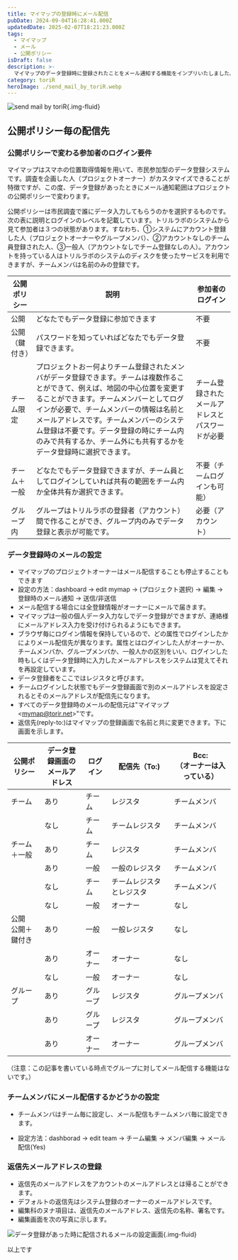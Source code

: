 ```yaml
---
title: マイマップの登録時にメール配信
pubDate: 2024-09-04T16:28:41.000Z
updatedDate: 2025-02-07T18:21:23.000Z
tags:
  - マイマップ
  - メール
  - 公開ポリシー
isDraft: false
description: >-
  マイマップのデータ登録時に登録されたことをメール通知する機能をインプリいたしました。マイマップを公開する、チームで使う場合などでメール配信の範囲が変わるのでそれを明確にするのがこの記事の目的です。
category: toriR
heroImage: ./send_mail_by_toriR.webp
---
```


![send mail by toriR](https://object-storage.tyo2.conoha.io/v1/nc_938a9d00d6004f1390c354d4a15ef25b/blog-astro-assets/blog-images/send_mail_by_toriR.webp){.img-fluid}

## 公開ポリシー毎の配信先

### 公開ポリシーで変わる参加者のログイン要件

マイマップはスマホの位置取得情報を用いて、市民参加型のデータ登録システムです。調査を企画した人（プロジェクトオーナー）がカスタマイズできることが特徴ですが、この度、データ登録があったときにメール通知範囲はプロジェクトの公開ポリシーで変わります。

公開ポリシーは市民調査で誰にデータ入力してもらうのかを選択するものです。次の表に説明とログインのレベルを記載しています。トリルラボのシステムから見て参加者は３つの状態があります。すなわち、①システムにアカウント登録した人（プロジェクトオーナーやグループメンバ）、②アカウントなしのチーム員登録された人、③一般人（アカウントなしでチーム登録なしの人）。アカウントを持っている人はトリルラボのシステムのディスクを使ったサービスを利用できますが、チームメンバは名前のみの登録です。

| 公開ポリシー   | 説明                                                         | 参加者のログイン                                 |
| -------------- | ------------------------------------------------------------ | ------------------------------------------------ |
| 公開           | どなたでもデータ登録に参加できます                           | 不要                                             |
| 公開（鍵付き） | パスワードを知っていればどなたでもデータ登録できます。       | 不要                                             |
| チーム限定     | プロジェクトおー何よりチーム登録されたメンバがデータ登録できます。チームは複数作ることができて、例えば、地図の中心位置を変更することができます。チームメンバーとしてログインが必要で、チームメンバーの情報は名前とメールアドレスです。チームメンバーのシステム登録は不要です。データ登録の時にチーム内のみで共有するか、チーム外にも共有するかをデータ登録時に選択できます。 | チーム登録されたメールアドレスとパスワードが必要 |
| チーム＋一般   | どなたでもデータ登録できますが、チーム員としてログインしていれば共有の範囲をチーム内か全体共有か選択できます。 | 不要（チームログインも可能）                     |
| グループ内     | グループはトリルラボの登録者（アカウント）間で作ることができ、グループ内のみでデータ登録と表示が可能です。 | 必要（アカウント）                               |



### データ登録時のメールの設定

- マイマップのプロジェクトオーナーはメール配信することも停止することもできます
- 設定の方法：dashboard → edit mymap  → (プロジェクト選択) → 編集 → 登録時のメール通知 → 送信/非送信
- メール配信する場合には全登録情報がオーナーにメールで届きます。
- マイマップは一般の個人データ入力なしでデータ登録ができますが、連絡様にメールアドレス入力を受け付けられるようにもできます。
- ブラウザ毎にログイン情報を保持しているので、どの属性でログインしたかによりメール配信先が異なります。属性とはログインした人がオーナーか、チームメンバか、グループメンバか、一般人かの区別をいい、ログインした時もしくはデータ登録時に入力したメールアドレスをシステムは覚えてそれを再設定しています。
- データ登録者をここではレジスタと呼びます。
- チームログインした状態でもデータ登録画面で別のメールアドレスを設定されるとそのメールアドレスが配信先になります。
- すべてのデータ登録時のメールの配信元は"マイマップ\<mymap@torir.net\>"です。
- 返信先(reply-to:)はマイマップの登録画面で名前と共に変更できます。下に画面を示します。

| 公開ポリシー           | データ登録画面の<br />メールアドレス | ログイン | 配信先（To:)             | Bcc:<br />（オーナーは入っている） |
| ---------------------- | ------------------------------------ | -------- | ------------------------ | ---------------------------------- |
| チーム                 | あり                                 | チーム   | レジスタ                 | チームメンバ                       |
|                        | なし                                 | チーム   | チームレジスタ           | チームメンバ                       |
| チーム＋一般           | あり                                 | チーム   | レジスタ                 | チームメンバ                       |
|                        | あり                                 | 一般     | 一般のレジスタ           | チームメンバ                       |
|                        | なし                                 | チーム   | チームレジスタとレジスタ | チームメンバ                       |
|                        | なし                                 | 一般     | オーナー                 | なし                               |
| 公開<br />公開＋鍵付き | あり                                 | 一般     | 一般レジスタ             | なし                               |
|                        | あり                                 | オーナー | オーナー                 | なし                               |
|                        | なし                                 | 一般     | オーナー                 | なし                               |
| グループ               | あり                                 | グループ | レジスタ                 | グループメンバ                     |
|                        | あり                                 | グループ | レジスタ                 | グループメンバ                     |
|                        | あり                                 | オーナー | オーナー                 | グループメンバ                     |

（注意：この記事を書いている時点でグループに対してメール配信する機能はないです。）

### チームメンバにメール配信するかどうかの設定

- チームメンバはチーム毎に設定し、メール配信もチームメンバ毎に設定できます。

- 設定方法：dashborad → edit team → チーム編集 → メンバ編集 → メール配信(Yes)



### 返信先メールアドレスの登録

- 返信先のメールアドレスをアカウントのメールアドレスとは帰ることができます。
- デフォルトの返信先はシステム登録のオーナーのメールアドレスです。
- 編集科のヌナ項目は、返信先のメールアドレス、返信先の名称、署名です。
- 編集画面を次の写真に示します。





![データ登録があった時に配信されるメールの設定画面](https://object-storage.tyo2.conoha.io/v1/nc_938a9d00d6004f1390c354d4a15ef25b/blog-astro-assets/blog-images/setting_mail_reply-tox1200/setting_mail_reply-tox1200.png){.img-fluid}


以上です

   
